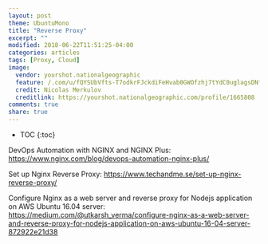 ```yaml
---
layout: post
theme: UbuntuMono
title: "Reverse Proxy"
excerpt: ""
modified: 2018-06-22T11:51:25-04:00
categories: articles
tags: [Proxy, Cloud]
image:
  vendor: yourshot.nationalgeographic
  feature: /.com/u/fQYSUbVfts-T7odkrFJckdiFeHvab0GWOfzhj7tYdC0uglagsDNfMYZTpJyEuhrWDKZwigHxqTpI1M2WoY453ZL7mfUkRP15OtqmMr3w3kKLg47kgyMA5VrTjwhcFdhr0ywdh2p_uCk3BwqpuKEmpkEENr-SMXE5jhpUtV2I5H0wFhbcGyXXK--NXtXqCshJV8FwFx4YUrSmrS89QkcFpbyZ9d5T5fY/
  credit: Nicolas Merkulov
  creditlink: https://yourshot.nationalgeographic.com/profile/1665808
comments: true
share: true
---
```


* TOC
{:toc}


DevOps Automation with NGINX and NGINX Plus:
https://www.nginx.com/blog/devops-automation-nginx-plus/

Set up Nginx Reverse Proxy:
https://www.techandme.se/set-up-nginx-reverse-proxy/

Configure Nginx as a web server and reverse proxy for Nodejs application on AWS Ubuntu 16.04 server:
https://medium.com/@utkarsh_verma/configure-nginx-as-a-web-server-and-reverse-proxy-for-nodejs-application-on-aws-ubuntu-16-04-server-872922e21d38








[wikipedia/Reverse_proxy]:https://en.wikipedia.org/wiki/Reverse_proxy
